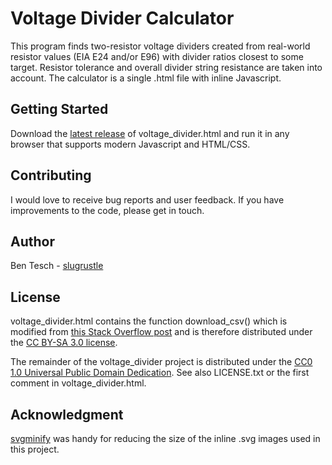 # Voltage Divider Calculator

This program finds two-resistor voltage dividers
created from real-world resistor values (EIA E24
and/or E96) with divider ratios closest to some
target. Resistor tolerance and overall divider string
resistance are taken into account. The calculator is
a single .html file with inline Javascript.

## Getting Started

Download the [latest release](https://github.com/slugrustle/voltage_divider/releases)
of voltage_divider.html and run it in any browser that supports modern
Javascript and HTML/CSS.

## Contributing

I would love to receive bug reports and user
feedback. If you have improvements to the code,
please get in touch.

## Author

Ben Tesch - [slugrustle](https://github.com/slugrustle)

## License

voltage\_divider.html contains the function download_csv()
which is modified from [this Stack Overflow post](https://stackoverflow.com/a/33542499)
and is therefore distributed under the 
[CC BY-SA 3.0 license](https://creativecommons.org/licenses/by-sa/3.0/).

The remainder of the voltage\_divider project is distributed under the
[CC0 1.0 Universal Public Domain Dedication](https://creativecommons.org/publicdomain/zero/1.0/).
See also LICENSE.txt or the first comment in voltage\_divider.html.

## Acknowledgment

[svgminify](http://www.svgminify.com/) was handy
for reducing the size of the inline .svg images
used in this project.

